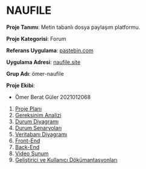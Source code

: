 # NAUFILE

**Proje Tanımı**: Metin tabanlı dosya paylaşım platformu.

**Proje Kategorisi**: Forum

**Referans Uygulama**: [pastebin.com](https://pastebin.com/)

**Uygulama Adresi**: [naufile.site](https://naufile.site/)

**Grup Adı**: ömer-naufile

**Proje Ekibi**:

- Ömer Berat Güler 2021012068

1. [Proje Planı](./file/cizelge.md)
2. [Gereksinim Analizi](./file/gereksinim.md)
3. [Durum Diyagramı](./file/diyagram.md)
4. [Durum Senaryoları](./file/use_case.pdf)
5. [Veritabanı Diyagramı](./file/db.md)
6. [Front-End](frontend.md)
7. [Back-End](README.md)
8. [Video Sunum]()
9. [Geliştirici ve Kullanıcı Dökümantasyonları](README.md)
